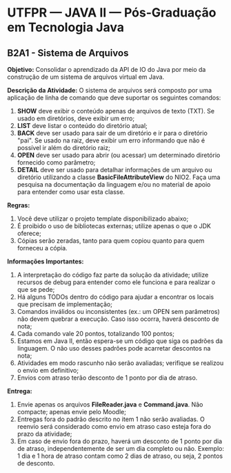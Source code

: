 # UTFPR — JAVA II — Pós-Graduação em Tecnologia Java

## B2A1 - Sistema de Arquivos

**Objetivo:**
Consolidar o aprendizado da API de IO do Java por meio da construção de um sistema de arquivos virtual em Java.

**Descrição da Atividade:**
O sistema de arquivos será composto por uma aplicação de linha de comando que deve suportar os seguintes comandos:

1. **SHOW** deve exibir o conteúdo apenas de arquivos de texto (TXT). Se usado em diretórios, deve exibir um erro;
2. **LIST** deve listar o conteúdo do diretório atual;
3. **BACK** deve ser usado para sair de um diretório e ir para o diretório "pai". Se usado na raiz, deve exibir um erro informando que não é possível ir além do diretório raiz;
4. **OPEN** deve ser usado para abrir (ou acessar) um determinado diretório fornecido como parâmetro;
5. **DETAIL** deve ser usado para detalhar informações de um arquivo ou diretório utilizando a classe **BasicFileAttributeView** do NIO2. Faça uma pesquisa na documentação da linguagem e/ou no material de apoio para entender como usar esta classe.
		
**Regras:**
1. Você deve utilizar o projeto template disponibilizado abaixo;
2. É proibido o uso de bibliotecas externas; utilize apenas o que o JDK oferece;
3. Cópias serão zeradas, tanto para quem copiou quanto para quem forneceu a cópia.

**Informações Importantes:**
1. A interpretação do código faz parte da solução da atividade; utilize recursos de debug para entender como ele funciona e para realizar o que se pede;
2. Há alguns TODOs dentro do código para ajudar a encontrar os locais que precisam de implementação;
3. Comandos inválidos ou inconsistentes (ex.: um OPEN sem parâmetros) não devem quebrar a execução. Caso isso ocorra, haverá desconto de nota;
4. Cada comando vale 20 pontos, totalizando 100 pontos;
5. Estamos em Java II, então espera-se um código que siga os padrões da linguagem. O não uso desses padrões pode acarretar descontos na nota;
6. Atividades em modo rascunho não serão avaliadas; verifique se realizou o envio em definitivo;
7. Envios com atraso terão desconto de 1 ponto por dia de atraso.

**Entrega:**
1. Envie apenas os arquivos **FileReader.java** e **Command.java**. Não compacte; apenas envie pelo Moodle;
2. Entregas fora do padrão descrito no item 1 não serão avaliadas. O reenvio será considerado como envio em atraso caso esteja fora do prazo da atividade;
3. Em caso de envio fora do prazo, haverá um desconto de 1 ponto por dia de atraso, independentemente de ser um dia completo ou não. Exemplo: 1 dia e 1 hora de atraso contam como 2 dias de atraso, ou seja, 2 pontos de desconto.
